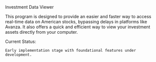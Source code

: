 Investment Data Viewer

This program is designed to provide an easier and faster way to access real-time data on American stocks, bypassing delays in platforms like Avanza. It also offers a quick and efficient way to view your investment assets directly from your computer.

Current Status:

    Early implementation stage with foundational features under development.